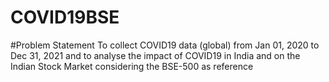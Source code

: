 # COVID19BSE



#Problem Statement
To collect COVID19 data (global) from Jan 01, 2020 to Dec 31, 2021 and to analyse the impact of COVID19 in India and on the Indian Stock Market considering the BSE-500 as reference
